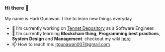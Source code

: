 ### Hi there 👋

My name is Hadi Gunawan. I like to learn new things everyday

- 🔭 I’m currently working on [Tennet Depository](https://tennet.id) as a Software Engineer.
- 🌱 I’m currently learning **Blockchain thing**, **Programming best practices**, **System Design** and **Management**. checkout my wiki [here](https://github.com/hadigun007/personal-wiki/blob/main/README.md)
- 📫 How to reach me: jtgunawan007@gmail.com

